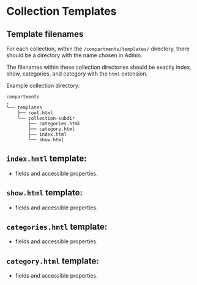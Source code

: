 # Collection Templates

## Template filenames
For each collection, within the `/compartments/templates/` directory, there should be a directory with the name chosen in Admin.

The filenames within these collection directories should be exactly index, show, categories, and category with the `html` extension.

Example collection directory:
```
compartments
.
└── templates
    ├── root.html
    └── collection-subdir
        ├── categories.html
        ├── category.html
        ├── index.html
        └── show.html
```

## `index.hmtl` template:
- fields and accessible properties.

## `show.html` template:
- fields and accessible properties.

## `categories.hmtl` template:
- fields and accessible properties.

## `category.html` template:
- fields and accessible properties.
